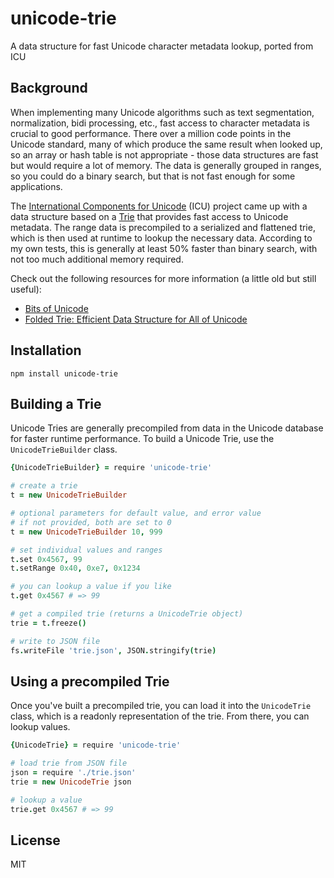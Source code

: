 # unicode-trie
A data structure for fast Unicode character metadata lookup, ported from ICU

## Background

When implementing many Unicode algorithms such as text segmentation,
normalization, bidi processing, etc., fast access to character metadata
is crucial to good performance.  There over a million code points in the
Unicode standard, many of which produce the same result when looked up,
so an array or hash table is not appropriate - those data structures are
fast but would require a lot of memory.  The data is generally
grouped in ranges, so you could do a binary search, but that is not
fast enough for some applications.

The [International Components for Unicode](http://site.icu-project.org) (ICU) project
came up with a data structure based on a [Trie](http://en.wikipedia.org/wiki/Trie) that provides fast access
to Unicode metadata.  The range data is precompiled to a serialized
and flattened trie, which is then used at runtime to lookup the necessary
data.  According to my own tests, this is generally at least 50% faster
than binary search, with not too much additional memory required.

Check out the following resources for more information (a little old but still useful):

* [Bits of Unicode](http://macchiato.com/slides/Bits_of_Unicode.ppt)
* [Folded Trie: Efficient Data Structure for All of Unicode ](http://icu-project.org/docs/papers/foldedtrie_iuc21.ppt)

## Installation

    npm install unicode-trie

## Building a Trie

Unicode Tries are generally precompiled from data in the Unicode database
for faster runtime performance.  To build a Unicode Trie, use the
`UnicodeTrieBuilder` class.

```coffeescript
{UnicodeTrieBuilder} = require 'unicode-trie'

# create a trie
t = new UnicodeTrieBuilder

# optional parameters for default value, and error value
# if not provided, both are set to 0
t = new UnicodeTrieBuilder 10, 999

# set individual values and ranges
t.set 0x4567, 99
t.setRange 0x40, 0xe7, 0x1234

# you can lookup a value if you like
t.get 0x4567 # => 99

# get a compiled trie (returns a UnicodeTrie object)
trie = t.freeze()

# write to JSON file
fs.writeFile 'trie.json', JSON.stringify(trie)
```

## Using a precompiled Trie

Once you've built a precompiled trie, you can load it into the
`UnicodeTrie` class, which is a readonly representation of the
trie.  From there, you can lookup values.

```coffeescript
{UnicodeTrie} = require 'unicode-trie'

# load trie from JSON file
json = require './trie.json'
trie = new UnicodeTrie json

# lookup a value
trie.get 0x4567 # => 99
```

## License

MIT
